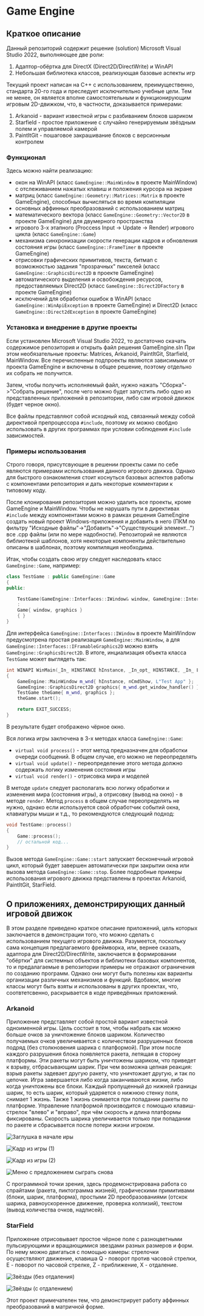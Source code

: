 # Game Engine

## Краткое описание

Данный репозиторий содержит решение (solution) Microsoft Visual Studio 2022, выполняющее две роли:

<ol>
	<li>Адаптор-обёртка для DirectX (Direct2D/DirectWrite) и WinAPI</li>
	<li>Небольшая библиотека классов, реализующая базовые аспекты игр</li>
</ol>

Текущий проект написан на C++ с использованием, преимущественно, стандарта 20-го года и преследует исключительно учебные цели. Тем не менее, он является вполне самостоятельным и функционирующим игровым 2D-движком, что, в частности, доказывается примерами:

<ol>
	<li>Arkanoid - вариант известной игры с разбиванием блоков шариком</li>
	<li>Starfield - простое приложение с случайно генерируемым звёздным полем и управляемой камерой</li>
	<li>PaintItGit - пошаговое закрашивание блоков с версионным контролем</li>
</ol>

### Функционал

Здесь можно найти реализацию:
- окон на WinAPI (класс `GameEngine::MainWindow` в проекте MainWindow) с отслеживанием нажатых клавиш и положения курсора на экране
- матриц (класс `GameEngine::Geometry::Matrices::Matrix` в проекте GameEngine), способных вычисляться во время компиляции
- основных аффинных преобразований с использованием матриц
- математического вектора (класс `GameEngine::Geometry::Vector2D` в проекте GameEngine) для двумерного пространства
- игрового 3-х этапного (Proccess Input -> Update -> Render) игрового цикла (класс `GameEngine::Game`)
- механизма синхронизации скорости генерации кадров и обновления состояния игры (класс `GameEngine::FrameTimer` в проекте GameEngine)
- отрисовки графических примитивов, текста, битмап с возможностью задания "прозрачных" пикселей (класс `GameEngine::GraphicsDirect2D` в проекте GameEngine)
- автоматического выделения и освобождения ресурсов, предоставляемых Direct2D (класс `GameEngine::Direct2DFactory` в проекте GameEngine)
- исключений для обработки ошибок в WinAPI (класс `GameEngine::WinApiException` в проекте GameEngine) и Direct2D (класс `GameEngine::Direct2dException` в проекте GameEngine)

### Установка и внедрение в другие проекты

Если установлен Microsoft Visual Studio 2022, то достаточно скачать содержимое репозитория и открыть файл решения GameEngine.sln
При этом необязательные проекты: Matrices, Arkanoid, PaintItGit, Starfield, MainWindow. Все перечисленные подпроекты являются зависимыми от проекта GameEngine и включены в общее решение, поэтому отдельно их собрать не получится.

Затем, чтобы получить исполняемый файл, нужно нажать "Сборка"->"Собрать решение", после чего можно будет запустить либо одно из представленных приложений в репозитории, либо сам игровой движок (будет черное окно).

Все файлы представляют собой исходный код, связанный между собой директивой препроцессора `#include`, поэтому их можно свобдно использовать в других программах при условии соблюдения `#include` зависимостей.


### Примеры использования

Строго говоря, присутсвующие в решении проекты сами по себе являются примерами использования данного игрового движка. Однако для быстрого ознакомления стоит коснуться базовых аспектов работы с компонентами репозитория и дать некоторые комментарии к типовому коду.

После клонирования репозитория можно удалить все проекты, кроме GameEngine и MainWindow. Чтобы не нарушать пути в директивах `#include` между компонентами можно в рамках решения GameEngine создать новый проект Windows-приложения и добавить в него (ПКМ по фильтру "Исходные файлы"->"Добавить"->"Существующий элемент...") все .cpp файлы (или по мере надобности). Репозиторий не являются библиотекой шаблонов, хотя некоторые компоненты действительно описаны в шаблонах, поэтому компиляция необходима.

Итак, чтобы создать свою игру следует наследовать класс `GameEngine::Game`, например:

```C++
class TestGame : public GameEngine::Game
{
public:

	TestGame(GameEngine::Interfaces::IWindow& window, GameEngine::Interfaces::IFramableGraphics2D& graphics)
	:
	Game{ window, graphics }
	{ }
}
```

Для интерфейса `GameEngine::Interfaces::IWindow` в проекте MainWindow предусмотрена простая реализация `GameEngine::MainWindow`, а для `GameEngine::Interfaces::IFramableGraphics2D` можно взять `GameEngine::GraphicsDirect2D`. В итоге, инциализация объекта класса `TestGame` может выглядеть так:

```C++
int WINAPI WinMain(_In_ HINSTANCE hInstance, _In_opt_ HINSTANCE, _In_ LPSTR lpCmdLine, _In_ int nCmdShow)
{
    GameEngine::MainWindow m_wnd{ hInstance, nCmdShow, L"Test App" };
    GameEngine::GraphicsDirect2D graphics{ m_wnd.get_window_handler() };
    TestGame theGame{ m_wnd, graphics };
    theGame.start();

    return EXIT_SUCCESS;
}
```

В результате будет отображено чёрное окно. 

Вся логика игры заключена в 3-х методах класса `GameEngine::Game`:

- `virtual void process()` - этот метод предназначен для обработки очереди сообщений. В общем случае, его можно не переопределять
- `virtual void update()`  - переопределение этого метода должно содержать логику изменения состояния игры
- `virtual void render()`  - отрисовка мира и моделей

В методе `update` следует располагать всю логику обработки и изменения мира (состояния игры), а отрисовку (вывод на окно) - в методе `render`. Метод `process` в общем случае переопределять не нужно, однако если используется свой обработчик событий окна, клавиатуры мыши и т.д., то рекомендуются следующий подход:

```C++
void TestGame::process()
{
	Game::process();
	// остальной код...
}
```

Вызов метода `GameEngine::Game::start` запускает бесконечный игровой цикл, который будет завершен автоматически при закрытии окна или вызова метода `GameEngine::Game::stop`. Более подробные примеры использования игрового движка представлены в проектах Arkanoid, PaintItGit, StarField.

## О приложениях, демонстрирующих данный игровой движок

В этом разделе приведено краткое описание приложений, цель которых заключается в демонстрации того, что можно сделать с использованием текущего игрового движка. Разумеется, поскольку сама концепция предлагаемого фреймворка, или, вернее сказать, адаптора для Direct2D/DirectWrite, заключается в формировании "обёртки" для системных объектов и библиотеки базовых компонентов, то и предалагаемые в репозитории примеры не отражают ограничения по созданию программ. Однако они могут быть полезны как варианты организации различных механизмов и функций. Вдобавок, многие классы могут быть взяты и использованы в других проектах, что, соотвтетсвенно, раскрывается в коде приведённых приложений.

### Arkanoid

Приложение представляет собой простой вариант известной одноименной игры. Цель состоит в том, чтобы набрать как можно больше очков за уничтожение блоков шариком. Количество получаемых очков увеличивается с количеством разрушенных блоков подряд (без столкновения шарика с платформой). При этом после каждого разрушения блока появляется ракета, летящая в сторону платформы. Эти ракеты могут быть уничтожены шариком, что приведет к взрыву, отбрасывающим шарик. При чем возможна цепная реакция: взрыв ракеты задевает другую ракету, что уничтожает другую, и так по цепочке. Игра завершается либо когда заканчиваются жизни, либо когда уничтожены все блоки. Каждый пропущенный до нижней границы шарик, то есть шарик, который ударяется о нижнюю стенку поля, снимает 1 жизнь. Также 1 жизнь снимается при попадании ракеты по платформе. Управление платформой производится с помощью клавиш-стрелок "влево" и "вправо", при чём скорость и длина платформы фиксированы. Скорость шарика увеличивается только при попадании по ракете и сбрасывается после потери жизни игроком.

![Заглушка в начале иры](img/Arkanoid_1.png)

![Кадр из игры (1)](img/Arkanoid_2.png)

![Кадр из игры (2)](img/Arkanoid_3.png)

![Меню с предложением сыграть снова](img/Arkanoid_4.png)

С программной точки зрения, здесь продемонстрирована работа со спрайтами (ракета, пиктограмма жизней), графическими примитивами (блоки, шарик, платформа), простыми 2D преобразованиями (отскок шарика, равноускоренное движение, проверка коллизий), текстом (вывод количества очков, надписей).

### StarField

Приложение отрисовывает простое чёрное поле с разноцветными пульсирующими и вращающимися звездами разных размеров и форм. По нему можно двигаться с помощью камеры: стрелочки осуществляют движение, клавиша Q - поворот против часовой стрелки, E - поворот по часовой стрелке, Z - приближение, X - отдаление.

![Звёзды (без отдаления)](img/Starfield_1.png)

![Звёзды (с отдалением)](img/Starfield_2.png)

Этот проект примечателен тем, что демонстрирует работу аффинных преобразований в матричной форме.
